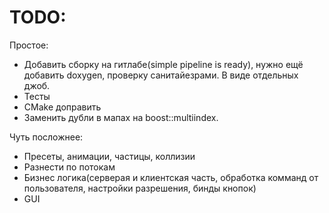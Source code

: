 # TODO: 
Простое:
* Добавить сборку на гитлабе(simple pipeline is ready), нужно ещё добавить doxygen, проверку санитайезрами. В виде отдельных джоб.
* Тесты
* CMake доправить
* Заменить дубли в мапах на boost::multiindex. 

Чуть посложнее:
* Пресеты, анимации, частицы, коллизии
* Разнести по потокам
* Бизнес логика(серверая и клиентская часть, обработка комманд от пользователя, настройки разрешения, бинды кнопок)
* GUI
